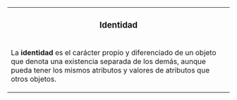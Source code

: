 <table id="card">
    <tr>
        <td align="center">
            <h3>Identidad</h3>
        </td>
    </tr>
    <tr>
        <td>
            <p>La <b>identidad</b> es el carácter propio y diferenciado de un objeto que denota una existencia separada de los demás, aunque pueda tener los mismos atributos y valores de atributos que otros objetos.</p>
        </td>
    </tr>
</table>

